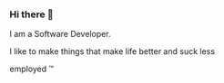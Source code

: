 ### Hi there 👋
 I am a Software Developer.
 
 I like to make things that make life better and suck less

 employed :tm:
